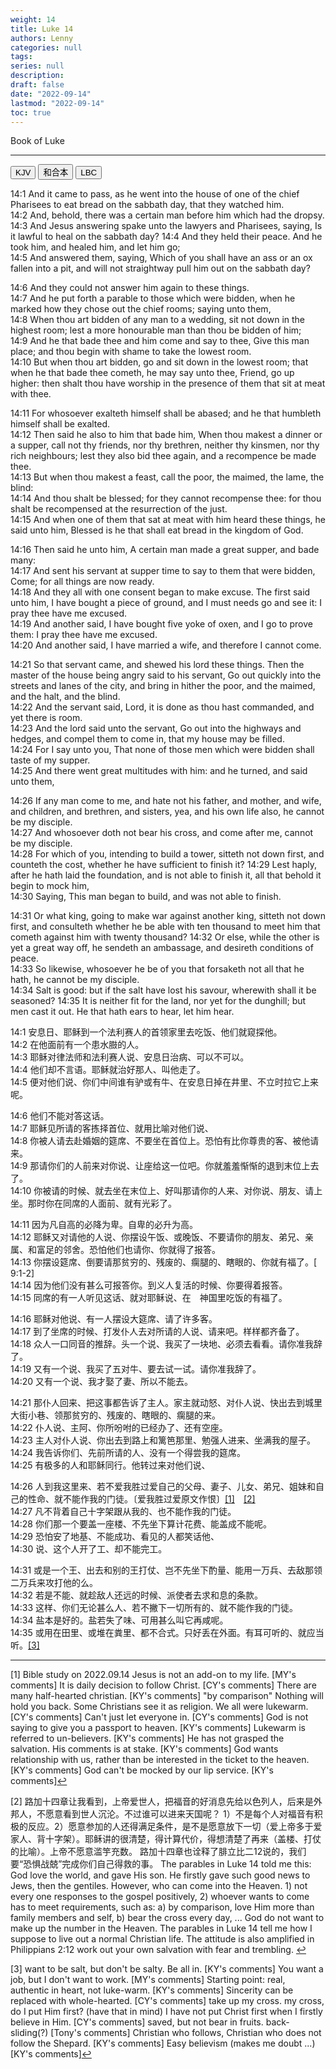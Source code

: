 ```yaml
---
weight: 14
title: Luke 14
authors: Lenny 
categories: null
tags: 
series: null
description: 
draft: false
date: "2022-09-14"
lastmod: "2022-09-14"
toc: true
---
```


Book of Luke
<!--more-->
---

<!-- Tab links -->
<div class="tab">
  <button class="tablinks active" onclick="tablabel(event, 'english')">KJV</button>
  <button class="tablinks" onclick="tablabel(event, 'chinese')">和合本</button>
  <button class="tablinks" onclick="tablabel(event, 'verse1')">LBC</button>
</div>

<!-- Tab content -->
<div id="english" class="tabcontent" style="display:block">

14:1 And it came to pass, as he went into the house of one of the chief Pharisees to eat bread on the sabbath day, that they watched him.  
14:2 And, behold, there was a certain man before him which had the dropsy.  
14:3 And Jesus answering spake unto the lawyers and Pharisees, saying, Is it lawful to heal on the sabbath day?
14:4 And they held their peace. And he took him, and healed him, and let him go;  
14:5 And answered them, saying, Which of you shall have an ass or an ox fallen into a pit, and will not straightway pull him out on the sabbath day?

14:6 And they could not answer him again to these things.  
14:7 And he put forth a parable to those which were bidden, when he marked how they chose out the chief rooms; saying unto them,  
14:8 When thou art bidden of any man to a wedding, sit not down in the highest room; lest a more honourable man than thou be bidden of him;  
14:9 And he that bade thee and him come and say to thee, Give this man place; and thou begin with shame to take the lowest room.  
14:10 But when thou art bidden, go and sit down in the lowest room; that when he that bade thee cometh, he may say unto thee, Friend, go up higher: then shalt thou have worship in the presence of them that sit at meat with thee.  

14:11 For whosoever exalteth himself shall be abased; and he that humbleth himself shall be exalted.  
14:12 Then said he also to him that bade him, When thou makest a dinner or a supper, call not thy friends, nor thy brethren, neither thy kinsmen, nor thy rich neighbours; lest they also bid thee again, and a recompence be made thee.  
14:13 But when thou makest a feast, call the poor, the maimed, the lame, the blind:  
14:14 And thou shalt be blessed; for they cannot recompense thee: for thou shalt be recompensed at the resurrection of the just.  
14:15 And when one of them that sat at meat with him heard these things, he said unto him, Blessed is he that shall eat bread in the kingdom of God.  

14:16 Then said he unto him, A certain man made a great supper, and bade many:  
14:17 And sent his servant at supper time to say to them that were bidden, Come; for all things are now ready.  
14:18 And they all with one consent began to make excuse. The first said unto him, I have bought a piece of ground, and I must needs go and see it: I pray thee have me excused.  
14:19 And another said, I have bought five yoke of oxen, and I go to prove them: I pray thee have me excused.  
14:20 And another said, I have married a wife, and therefore I cannot come.  

14:21 So that servant came, and shewed his lord these things. Then the master of the house being angry said to his servant, Go out quickly into the streets and lanes of the city, and bring in hither the poor, and the maimed, and the halt, and the blind.  
14:22 And the servant said, Lord, it is done as thou hast commanded, and yet there is room.  
14:23 And the lord said unto the servant, Go out into the highways and hedges, and compel them to come in, that my house may be filled.  
14:24 For I say unto you, That none of those men which were bidden shall taste of my supper.  
14:25 And there went great multitudes with him: and he turned, and said unto them,  

14:26 If any man come to me, and hate not his father, and mother, and wife, and children, and brethren, and sisters, yea, and his own life also, he cannot be my disciple.  
14:27 And whosoever doth not bear his cross, and come after me, cannot be my disciple.  
14:28 For which of you, intending to build a tower, sitteth not down first, and counteth the cost, whether he have sufficient to finish it?
14:29 Lest haply, after he hath laid the foundation, and is not able to finish it, all that behold it begin to mock him,  
14:30 Saying, This man began to build, and was not able to finish.  

14:31 Or what king, going to make war against another king, sitteth not down first, and consulteth whether he be able with ten thousand to meet him that cometh against him with twenty thousand?
14:32 Or else, while the other is yet a great way off, he sendeth an ambassage, and desireth conditions of peace.  
14:33 So likewise, whosoever he be of you that forsaketh not all that he hath, he cannot be my disciple.  
14:34 Salt is good: but if the salt have lost his savour, wherewith shall it be seasoned?
14:35 It is neither fit for the land, nor yet for the dunghill; but men cast it out. He that hath ears to hear, let him hear.  
</div>



<div id="chinese" class="tabcontent">

14:1 安息日、耶稣到一个法利赛人的首领家里去吃饭、他们就窥探他。  
14:2 在他面前有一个患水臌的人。  
14:3 耶稣对律法师和法利赛人说、安息日治病、可以不可以。  
14:4 他们却不言语。耶稣就治好那人、叫他走了。  
14:5 便对他们说、你们中间谁有驴或有牛、在安息日掉在井里、不立时拉它上来呢。  

14:6 他们不能对答这话。  
14:7 耶稣见所请的客拣择首位、就用比喻对他们说、  
14:8 你被人请去赴婚姻的筵席、不要坐在首位上。恐怕有比你尊贵的客、被他请来。  
14:9 那请你们的人前来对你说、让座给这一位吧。你就羞羞惭惭的退到末位上去了。  
14:10 你被请的时候、就去坐在末位上、好叫那请你的人来、对你说、朋友、请上坐。那时你在同席的人面前、就有光彩了。  

14:11 因为凡自高的必降为卑。自卑的必升为高。  
14:12 耶稣又对请他的人说、你摆设午饭、或晚饭、不要请你的朋友、弟兄、亲属、和富足的邻舍。恐怕他们也请你、你就得了报答。  
14:13 你摆设筵席、倒要请那贫穷的、残废的、瘸腿的、瞎眼的、你就有福了。[ 9:1-2]  
14:14 因为他们没有甚么可报答你。到义人复活的时候、你要得着报答。  
14:15 同席的有一人听见这话、就对耶稣说、在　神国里吃饭的有福了。  

14:16 耶稣对他说、有一人摆设大筵席、请了许多客。  
14:17 到了坐席的时候、打发仆人去对所请的人说、请来吧。样样都齐备了。  
14:18 众人一口同音的推辞。头一个说、我买了一块地、必须去看看。请你准我辞了。  
14:19 又有一个说、我买了五对牛、要去试一试。请你准我辞了。  
14:20 又有一个说、我才娶了妻、所以不能去。  

14:21 那仆人回来、把这事都告诉了主人。家主就动怒、对仆人说、快出去到城里大街小巷、领那贫穷的、残废的、瞎眼的、瘸腿的来。  
14:22 仆人说、主阿、你所吩咐的已经办了、还有空座。  
14:23 主人对仆人说、你出去到路上和篱笆那里、勉强人进来、坐满我的屋子。  
14:24 我告诉你们、先前所请的人、没有一个得尝我的筵席。  
14:25 有极多的人和耶稣同行。他转过来对他们说、

14:26 人到我这里来、若不爱我胜过爱自己的父母、妻子、儿女、弟兄、姐妹和自己的性命、就不能作我的门徒。〔爱我胜过爱原文作恨〕<a id="1_ref" href = "#1">[1]</a>&emsp;<a id="2_ref" href = "#2">[2]</a>  
14:27 凡不背着自己十字架跟从我的、也不能作我的门徒。  
14:28 你们那一个要盖一座楼、不先坐下算计花费、能盖成不能呢。  
14:29 恐怕安了地基、不能成功、看见的人都笑话他、  
14:30 说、这个人开了工、却不能完工。  

14:31 或是一个王、出去和别的王打仗、岂不先坐下酌量、能用一万兵、去敌那领二万兵来攻打他的么。  
14:32 若是不能、就趁敌人还远的时候、派使者去求和息的条款。  
14:33 这样、你们无论甚么人、若不撇下一切所有的、就不能作我的门徒。  
14:34 盐本是好的。盐若失了味、可用甚么叫它再咸呢。  
14:35 或用在田里、或堆在粪里、都不合式。只好丢在外面。有耳可听的、就应当听。<a id="3_ref" href = "#3">[3]</a>  

---

<p id="1">[1] 
Bible study on 2022.09.14  
Jesus is not an add-on to my life. [MY's comments]  
It is daily decision to follow Christ. [CY's comments]  
There are many half-hearted christian. [KY's comments]
"by comparison"  
Nothing will hold you back.  
Some Christians see it as religion.  
We all were lukewarm. [CY's comments]  
Can't just let everyone in. [CY's comments]    
God is not saying to give you a passport to heaven. [KY's comments]    
Lukewarm is referred to un-believers. [KY's comments]  
He has not grasped the salvation.  His comments is at stake. [KY's comments]  
God wants relationship with us, rather than be interested in the ticket to the heaven. [KY's comments]  
God can't be mocked by our lip service. [KY's comments]<a href="#1_ref">&#8617;</a></p>

<p id="2">[2] 
路加十四章让我看到，上帝爱世人，把福音的好消息先给以色列人，后来是外邦人，不愿意看到世人沉沦。不过谁可以进来天国呢？ 1）不是每个人对福音有积极的反应。2）愿意参加的人还得满足条件，是不是愿意放下一切（爱上帝多于爱家人、背十字架）。耶稣讲的很清楚，得计算代价，得想清楚了再来（盖楼、打仗的比喻）。上帝不愿意滥竽充数。  
路加十四章也诠释了腓立比二12说的，我们要“恐惧战兢”完成你们自己得救的事。  
The parables in Luke 14 told me this:  
God love the world, and gave His son.  He firstly gave such good news to Jews, then the gentiles.  However, who can come into the Heaven. 1) not every one responses to the gospel positively, 2) whoever wants to come has to meet requirements, such as: a) by comparison, love Him more than family members and self, b) bear the cross every day, ...  God do not want to make up the number in the Heaven.  
The parables in Luke 14 tell me how I suppose to live out a normal Christian life.  The attitude is also amplified in Philippians 2:12 work out your own salvation with fear and trembling. 
<a href="#2_ref">&#8617;</a></p>

<p id="3">[3] 
want to be salt, but don't be salty. Be all in. [KY's comments] You want a job, but I don't want to work. [MY's comments]  
Starting point: real, authentic in heart, not luke-warm. [KY's comments]  
Sincerity can be replaced with whole-hearted. [CY's comments]   
take up my cross.  my cross, do I put Him first? (have that in mind)  I have not put Christ first when I firstly believe in Him.  [CY's comments]  
saved, but not bear in fruits. back-sliding(?) [Tony's comments]
Christian who follows, Christian who does not follow the Shepard. [KY's comments]
Easy believism (makes me doubt ...) [KY's comments]<a href="#3_ref">&#8617;</a></p>

</div>




<div id="verse1" class="tabcontent">


</div>





<script src="https://cdn.jsdelivr.net/gh/KenHung/Ezra@3.2/dist/ezra.js" 
        integrity="sha384-kVFpui/QIbzb/ptM/MkYo+MNKX24PUVJwldqzR7LKCwn2j7bi1zfiIt6PKy1F9Ku" 
        crossorigin="anonymous"></script>
<link href="https://cdn.jsdelivr.net/gh/KenHung/Ezra@3.2/dist/ezra-style.css" rel="stylesheet" type="text/css" />
<script>
  ezraLinkifier.setLang('zh-Hans');
  ezraLinkifier.linkify(document.body);
</script>




